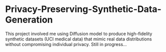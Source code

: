 # Privacy-Preserving-Synthetic-Data-Generation
This project involved me using Diffusion model to produce high-fidelity synthetic datasets (UCI medical data) that mimic real data distributions without compromising individual privacy. 
Still in progress...

